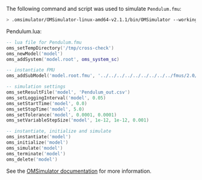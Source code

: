 The following command and script was used to simulate `Pendulum.fmu`:
```bash
> .omsimulator/OMSimulator-linux-amd64-v2.1.1/bin/OMSimulator --workingDir=results/2.0/me/linux64/OMSimulator/v2.1.1/solidThinking_Activate/2020/Pendulum --stripRoot=true --skipCSVHeader=true --addParametersToCSV=true --suppressPath=true --timeout=60 Pendulum.lua
```

Pendulum.lua:
```lua
-- lua file for Pendulum.fmu
oms_setTempDirectory('/tmp/cross-check')
oms_newModel('model')
oms_addSystem('model.root', oms_system_sc)

-- instantiate FMU
oms_addSubModel('model.root.fmu', '../../../../../../../../../fmus/2.0/me/linux64/solidThinking_Activate/2020/Pendulum/Pendulum.fmu')

-- simulation settings
oms_setResultFile('model', 'Pendulum_out.csv')
oms_setLoggingInterval('model', 0.05)
oms_setStartTime('model', 0.0)
oms_setStopTime('model', 5.0)
oms_setTolerance('model', 0.0001, 0.0001)
oms_setVariableStepSize('model', 1e-12, 1e-12, 0.001)

-- instantiate, initialize and simulate
oms_instantiate('model')
oms_initialize('model')
oms_simulate('model')
oms_terminate('model')
oms_delete('model')
```
See the [OMSimulator documentation](https://openmodelica.org/doc/OMSimulator/master/html/index.html) for more information.

